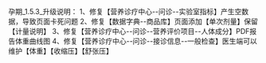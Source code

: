 孕期_1.5.3_升级说明：
1、修复【营养诊疗中心--问诊--实验室指标】产生空数据，导致页面卡死问题
2、修复【数据字典--商品库】页面添加【单次剂量】保留【计量说明】
3、修复【营养诊疗中心--问诊--营养评价项目--人体成分】PDF报告体重曲线图
4、修复【营养诊疗中心--问诊--接诊信息--一般检查】医生端可以维护【体重】【收缩压】【舒张压】